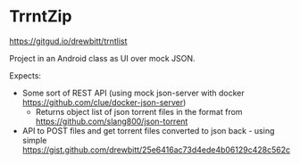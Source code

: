 # TrrntZip
https://gitgud.io/drewbitt/trntlist

Project in an Android class as UI over mock JSON.

Expects:
* Some sort of REST API (using mock json-server with docker https://github.com/clue/docker-json-server)
    * Returns object list of json torrent files in the format from https://github.com/slang800/json-torrent
* API to POST files and get torrent files converted to json back - using simple https://gist.github.com/drewbitt/25e6416ac73d4ede4b06129c428c562c